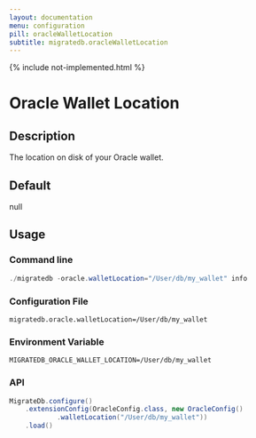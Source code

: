 ```yaml
---
layout: documentation
menu: configuration
pill: oracleWalletLocation
subtitle: migratedb.oracleWalletLocation
---
```

{% include not-implemented.html %}       

# Oracle Wallet Location

## Description

The location on disk of your Oracle wallet.

## Default

null

## Usage

### Command line

```powershell
./migratedb -oracle.walletLocation="/User/db/my_wallet" info
```

### Configuration File

```properties
migratedb.oracle.walletLocation=/User/db/my_wallet
```

### Environment Variable

```properties
MIGRATEDB_ORACLE_WALLET_LOCATION=/User/db/my_wallet
```

### API

```java
MigrateDb.configure()
    .extensionConfig(OracleConfig.class, new OracleConfig()
            .walletLocation("/User/db/my_wallet"))
    .load()
```

